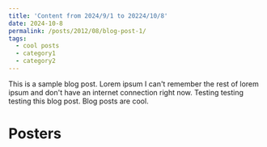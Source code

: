 ```yaml
---
title: 'Content from 2024/9/1 to 20224/10/8'
date: 2024-10-8
permalink: /posts/2012/08/blog-post-1/
tags:
  - cool posts
  - category1
  - category2
---
```


This is a sample blog post. Lorem ipsum I can't remember the rest of lorem ipsum and don't have an internet connection right now. Testing testing testing this blog post. Blog posts are cool.

# Posters